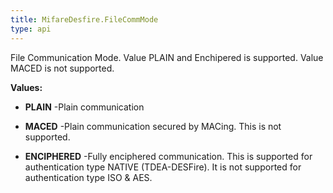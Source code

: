 ```yaml
---
title: MifareDesfire.FileCommMode
type: api
---
```



File Communication Mode. Value PLAIN and Enchipered is supported. Value
 MACED is not supported.

**Values:**

* **PLAIN** -Plain communication

* **MACED** -Plain communication secured by MACing. This is not supported.

* **ENCIPHERED** -Fully enciphered communication. This is supported for authentication
 type NATIVE (TDEA-DESFire). It is not supported for authentication
 type ISO & AES.

